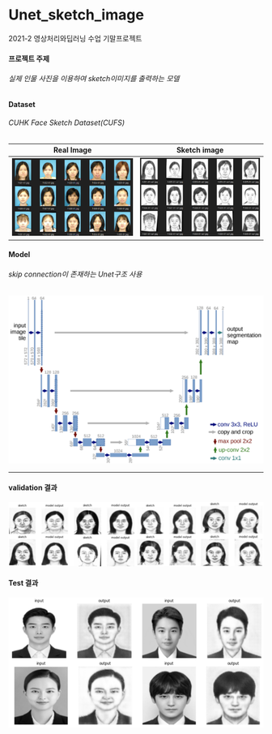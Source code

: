 # Unet_sketch_image

2021-2 영상처리와딥러닝 수업 기말프로젝트



#### **프로젝트 주제**

###### 실제 인물 사진을 이용하여 sketch이미지를 출력하는 모델



#### **Dataset** 

###### CUHK Face Sketch Dataset(CUFS)

|                          Real Image                          |                         Sketch image                         |
| :----------------------------------------------------------: | :----------------------------------------------------------: |
| ![First Image](img/real_image.png) | ![Second Image](img/sketch_image.png) |



#### **Model**

###### skip connection이 존재하는 Unet구조 사용

![image-20211214184822705](img/Unet_image.png)

------

#### validation 결과

![image-20211214185357824](img/validation_image.png) 

#### Test 결과

![image-20211214221616733](img/test_image.png)

